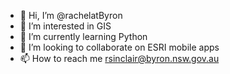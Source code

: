 - 👋 Hi, I’m @rachelatByron
- 👀 I’m interested in GIS
- 🌱 I’m currently learning Python
- 💞️ I’m looking to collaborate on ESRI mobile apps
- 📫 How to reach me rsinclair@byron.nsw.gov.au

<!---
rachelatByron/rachelatByron is a ✨ special ✨ repository because its `README.md` (this file) appears on your GitHub profile.
You can click the Preview link to take a look at your changes.
--->
